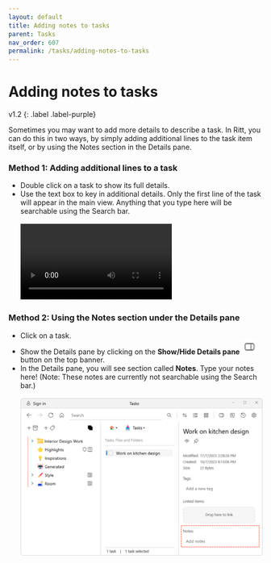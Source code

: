 ```yaml
---
layout: default
title: Adding notes to tasks
parent: Tasks
nav_order: 607
permalink: /tasks/adding-notes-to-tasks
---
```


# Adding notes to tasks
v1.2
{: .label .label-purple}

Sometimes you may want to add more details to describe a task. In Ritt, you can do this in two ways, by simply adding additional lines to the task item itself, or by using the Notes section in the Details pane.

### Method 1: Adding additional lines to a task

- Double click on a task to show its full details.
- Use the text box to key in additional details. Only the first line of the task will appear in the main view. Anything that you type here will be searchable using the Search bar.<br/><br/>
    <video autoplay loop controls>
    <source src="../img/v1.2-MP4-Adding-Notes-to-Tasks.mp4" type="video/mp4">
    </video>

### Method 2: Using the Notes section under the Details pane

- Click on a task.
- Show the Details pane by clicking on the **Show/Hide Details pane**<img src="../img/v1.2-PNG-Toggle-Details-Pane.png" alt="Details Pane" width="30" style="padding: 0px 3px 0px 3px"/>button on the top banner.
- In the Details pane, you will see section called **Notes**. Type your notes here! (Note: These notes are currently not searchable using the Search bar.)<br/><br/>![Details Pane Notes Section](../img/v1.2-PNG-Details-Pane-Notes-Section.png)



